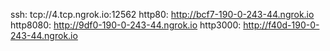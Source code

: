 ssh: tcp://4.tcp.ngrok.io:12562 
http80: http://bcf7-190-0-243-44.ngrok.io 
http8080: http://9df0-190-0-243-44.ngrok.io 
http3000: http://f40d-190-0-243-44.ngrok.io 
